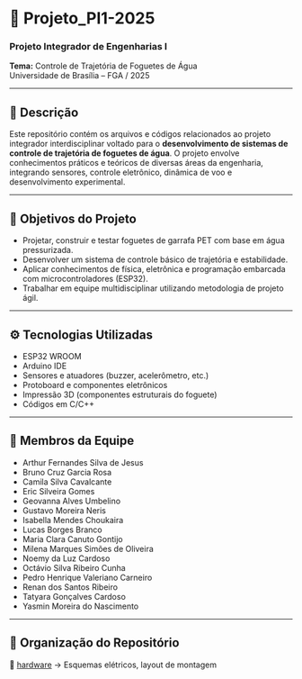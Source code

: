 # 🚀 Projeto_PI1-2025

### Projeto Integrador de Engenharias I  
**Tema:** Controle de Trajetória de Foguetes de Água  
Universidade de Brasília – FGA / 2025

---

## 📌 Descrição

Este repositório contém os arquivos e códigos relacionados ao projeto integrador interdisciplinar voltado para o **desenvolvimento de sistemas de controle de trajetória de foguetes de água**. O projeto envolve conhecimentos práticos e teóricos de diversas áreas da engenharia, integrando sensores, controle eletrônico, dinâmica de voo e desenvolvimento experimental.

---

## 🧠 Objetivos do Projeto

- Projetar, construir e testar foguetes de garrafa PET com base em água pressurizada.
- Desenvolver um sistema de controle básico de trajetória e estabilidade.
- Aplicar conhecimentos de física, eletrônica e programação embarcada com microcontroladores (ESP32).
- Trabalhar em equipe multidisciplinar utilizando metodologia de projeto ágil.

---

## ⚙️ Tecnologias Utilizadas

- ESP32 WROOM
- Arduino IDE
- Sensores e atuadores (buzzer, acelerômetro, etc.)
- Protoboard e componentes eletrônicos
- Impressão 3D (componentes estruturais do foguete)
- Códigos em C/C++

---

## 👥 Membros da Equipe

- Arthur Fernandes Silva de Jesus  
- Bruno Cruz Garcia Rosa  
- Camila Silva Cavalcante  
- Eric Silveira Gomes  
- Geovanna Alves Umbelino  
- Gustavo Moreira Neris  
- Isabella Mendes Choukaira  
- Lucas Borges Branco  
- Maria Clara Canuto Gontijo  
- Milena Marques Simões de Oliveira  
- Noemy da Luz Cardoso  
- Octávio Silva Ribeiro Cunha  
- Pedro Henrique Valeriano Carneiro  
- Renan dos Santos Ribeiro  
- Tatyara Gonçalves Cardoso  
- Yasmin Moreira do Nascimento  
---

## 📂 Organização do Repositório
📁 [hardware](./hardware) → Esquemas elétricos, layout de montagem


